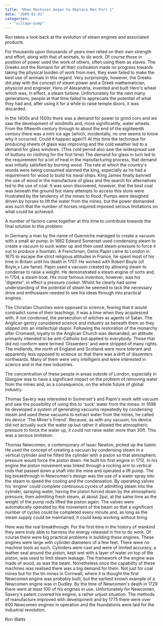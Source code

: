 ```yaml
---
title: "When Machines began to Replace Men Part 1"
date: "2009-01-01"
categories: 
  - "village-pump"
---
```


Ron takes a look back at the evolution of steam engines and associated products

For thousands upon thousands of years men relied on their own strength and effort, along with that of animals, to do work. Of course those in position of power used the work of others, often using them as slaves. The Greeks and the Romans for all their civilisation made no progress towards taking the physical burden of work from men, they even failed to make the best use of animals in this regard. Very surprisingly, however, the Greeks did play with the concept of steam power and a Greek mathematician, physicist and engineer, Hero of Alexandria, invented and built Hero's wheel which was, in effect, a steam turbine. Unfortunately for the next many generations, people at that time failed to appreciate the potential of what they had and, after using it for a while to raise temple doors, it was discarded.

In the 1400s and 1500s there was a demand for power to grind corn and we saw the development of windmills and, more significantly, water wheels. From the fifteenth century through to about the end of the eighteenth century there was a mini ice age (which, incidentally, no one seems to know why it occurred. Could it happen again?) At this time the technique for producing sheets of glass was improving and the cold weather led to a demand for glass windows. (This cold period also saw the widespread use of buttons on clothing for the first time) The demand for glass in turn led to the requirement for a lot of heat in the manufacturing process, that demand was initially satisfied by burning wood. The rate at which the country's woods were being consumed alarmed the king, especially as he had a requirement for wood to build his naval ships. King James finally banned the use of wood in the manufacture of glass and the search for alternatives led to the use of coal. It was soon discovered, however, that the best coal was beneath the ground but many attempts to access this store were frustrated by the tendency of the mines to flood. Pumps were designed driven by horses to lift the water from the mines, but the power demanded was such that the number of horses required imposed serious limitations on what could be achieved.

A number of factors came together at this time to contribute towards the final solution to this problem:

In Germany a man by the name of Guerniche managed to create a vacuum with a small air pump. In 1662 Edward Somerset used condensing steam to create a vacuum to suck water up and then used steam pressure to force it out to produce a fountain. A Frenchman, Denis Papin came to London in 1675 to escape the strict religious attitudes in France, he spent most of his time in Britain until his death in 1707. He worked with Robert Boyle (of Boyle,s Law fame). Papin used a vacuum created by allowing steam to condense to raise a weight. He demonstrated a steam engine of sorts and, in 1704, a steam boat. His most famous invention, however, was his 'digester', in effect a pressure cooker. Whilst he clearly had some understanding of the potential of steam he seemed to lack the necessary drive and enthusiasm needed to see his ideas through into practical engines.

The Christian Churches were opposed to science, fearing that it would contradict some of their teachings, it was a time when they acquiesced with, if not condoned, the persecution of witches as agents of Satan. The Anglican gentry considered science and industry as beneath them so they slipped into an intellectual stupor. Following the restoration of the monarchy after Cromwell, loyalty to the Anglican Church was demanded, an attitude primarily intended to be anti-Catholic but applied to everybody. Those that did not conform were termed 'Dissenters' and were stripped of many rights. The midlands, the north of England and Scotland were more tolerant and apparently less opposed to science so that there was a drift of dissenters northwards. Many of them were very intelligent and were interested in science and in the new industries.

The concentration of these people in areas outside of London, especially in Glasgow was to have a significant impact on the problem of removing water from the mines and, as a consequence, on the whole future of global industry.

Thomas Savery was interested in Somerset's and Papin's work with vacuum and saw the possibility of using this to 'suck' water from the mines. In 1698 he developed a system of generating vacuums repeatedly by condensing steam and used these vacuums to extract water from the mines, he called his device 'The Miner's Friend'. Because, as with any vacuum, his device did not actually suck the water up but rather it allowed the atmospheric pressure to force the water up, it could not raise water more than 30ft. This was a serious limitation.

Thomas Newcomen, a contemporary of Isaac Newton, picked up the baton. He used the concept of creating a vacuum by condensing steam in a vertical cylinder and he fitted the cylinder with a piston so that atmospheric pressure would force the piston down. He built his first engine in 1712. In his engine the piston movement was linked through a rocking arm to vertical rods that passed down a shaft into the mine and operated a lift pump. The big breakthrough in Newcomen's design was the use of a water spray into the steam to speed the cooling and the condensation. By operating valves his 'engine' could complete continuous cycles of admitting steam into the cylinder, spraying water, having the piston forced down by the atmospheric pressure, then admitting fresh steam, at about 2psi, at the same time as the weight of the pump rods lifted the piston again. The valves were automatically operated by the movement of the beam so that a significant number of cycles could be completed every minute and, as long as the steam supply could be maintained, it could keep working without tiring.

Here was the real breakthrough. For the first time in the history of mankind they were truly able to harness the energy released in fire to do work. Of course there were big practical problems in building these engines. These engines were large with cylinder diameters of a few feet. There were no machine tools as such. Cylinders were cast and were of limited accuracy, a leather seal around the piston, kept wet with a layer of water on top of the piston, was used to limit steam leakage. The framework of the engine was made of wood, as was the beam. Nonetheless once the capability of these machines was realised there was a big demand for them. Not just for coal mines but for the tin mines in Cornwall, where it is thought the first Newcomen engine was probably built, but the earliest known example of a Newcomen engine was in Dudley. By the time of Newcomen's death in 1729 there were at least 100 of his engines in use. Unfortunately for Newcomen, Savery's patent covered his engine, a rather unjust situation. The methods of manufacture improved with development and by 1775 there were over 600 Newcomen engines in operation and the foundations were laid for the industrial revolution.

Ron Watts
